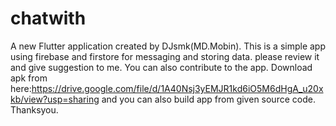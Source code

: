 # chatwith
A new Flutter application created by DJsmk(MD.Mobin).
This is a simple app using firebase and firstore for messaging and storing data.
please review it and give suggestion to me.
You can also contribute to the app.
Download apk from here:https://drive.google.com/file/d/1A40Nsj3yEMJR1kd6iO5M6dHgA_u20xkb/view?usp=sharing
and you can also build app from given source code.
Thanksyou.


